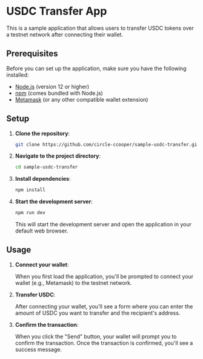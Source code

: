 # USDC Transfer App

This is a sample application that allows users to transfer USDC tokens over a testnet network after connecting their wallet.

## Prerequisites

Before you can set up the application, make sure you have the following installed:

- [Node.js](https://nodejs.org/en/) (version 12 or higher)
- [npm](https://www.npmjs.com/) (comes bundled with Node.js)
- [Metamask](https://metamask.io/) (or any other compatible wallet extension)

## Setup

1. **Clone the repository**:

   ```bash
   git clone https://github.com/circle-ccooper/sample-usdc-transfer.git
   ```

2. **Navigate to the project directory**:

   ```bash
   cd sample-usdc-transfer
   ```

3. **Install dependencies**:

   ```bash
   npm install
   ```

4. **Start the development server**:

   ```bash
   npm run dev
   ```

   This will start the development server and open the application in your default web browser.

## Usage

1. **Connect your wallet**:

   When you first load the application, you'll be prompted to connect your wallet (e.g., Metamask) to the testnet network.

2. **Transfer USDC**:

   After connecting your wallet, you'll see a form where you can enter the amount of USDC you want to transfer and the recipient's address.

3. **Confirm the transaction**:

   When you click the "Send" button, your wallet will prompt you to confirm the transaction. Once the transaction is confirmed, you'll see a success message.

